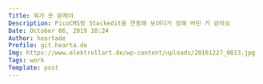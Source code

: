```yaml
---
Title: 뭐가 또 문제야
Description: PicoCMS랑 Stackedit을 연동해 보려다가 망해 버린 거 같아요
Date: October 06, 2019 18:24
Author: heartade
Profile: git.hearta.de
Img: https://www.elektrollart.de/wp-content/uploads/20161227_0013.jpg
Tags: work
Template: post
---
```

